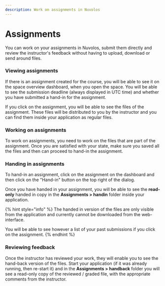 ```yaml
---
description: Work on assignments in Nuvolos
---
```


# Assignments

You can work on your assignments in Nuvolos, submit them directly and review the instructor's feedback without having to upload, download or send around files.

### Viewing assignments

If there is an assignment created for the course, you will be able to see it on the space overview dashboard, when you open the space. You will be able to see the submission deadline \(always displayed in UTC time\) and whether you have submitted a hand-in for the assignment.

If you click on the assignment, you will be able to see the files of the assignment. These files will be distributed to you by the instructor and you can find them inside your application as regular files.

### Working on assignments

To work on assignments, you need to work on the files that are part of the assignment. Once you are satisfied with your state, make sure you saved all the files and then can proceed to hand-in the assignment.

### Handing in assignments

To hand-in an assignment, click on the assignment on the dashboard and then click on the "Hand-in" button on the top right of the dialog. 

Once you have handed in your assignment, you will be able to see the **read-only** handed in copy in the **Assignments &gt; handin** folder inside your application.

{% hint style="info" %}
The handed in version of the files are only visible from the application and currently cannot be downloaded from the web-interface.

You will be able to see however a list of your past submissions if you click on the assignment.
{% endhint %}

### Reviewing feedback

Once the instructor has reviewed your work, they will enable you to see the hand-back version of the files. Start your application \(if it was already running, then re-start it\) and in the **Assignments &gt; handback** folder you will see a read-only copy of the reviewed / graded file, with the appropriate comments from the instructor.

